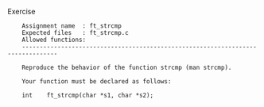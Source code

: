 Exercise

        Assignment name  : ft_strcmp
        Expected files   : ft_strcmp.c
        Allowed functions:
        --------------------------------------------------------------------------------

        Reproduce the behavior of the function strcmp (man strcmp).

        Your function must be declared as follows:

        int    ft_strcmp(char *s1, char *s2);